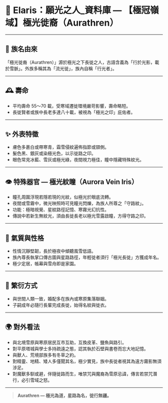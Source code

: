 
# 📜 Elaris：願光之人_資料庫 — 【極冠嶺域】極光徙裔（Aurathren）

---

## 👑 族名由來
「極光徙裔（Aurathren）」源於極光之下長徙之人，古語含義為「行於光影，載於雪脈」。外族多稱其為「流光徙」，族內自稱「行光者」。

---

## 🕰️ 壽命
- 平均壽命 55～70 載，受寒域遷徙環境嚴苛影響，壽命略短。
- 長徙賢者或族中長老多達八十載，被視為「極光之印」庇佑者。

---

## ✨ 外表特徵
- 膚色多蒼白或帶寒青，霜雪侵紋遍佈指節或頸側。
- 髮色黑、銀灰或染極光色，以示徙路之印。
- 眼色常見冰藍、雪灰或極光綠，夜間視力極佳，瞳中隱藏特殊紋光。

---

## 👁️ 特殊器官 — 極光紋瞳（Aurora Vein Iris）
- 瞳孔周圍浮現若隱若現的光紋，似極光於眼底流轉。
- 夜間或雪霧中，微光映照時可見瞳光閃爍，為族人所尊之「守路紋」。
- 功能：極暗視覺、星紋路徑記憶、寒霧光幻抗性。
- 傳說中若新生無紋光，須由長徙長老以極光雪露啟瞳，方得守路之印。

---

## 🌙 氣質與性格
- 性情沉靜堅韌，長於極夜中傾聽風雪低語。
- 族內尊長執掌口傳古圖與星路路徑，年輕徙者須行「極光長徙」方獲成年名。
- 極少定居，帳幕與雪舟即是家園。

---

## 🔗 繁衍方式
- 與世間人類一致，婚配多在族內或寒原集落聯姻。
- 子嗣成年必隨行長輩完成長徙，始得名紋與徙衣。

---

## 🌍 對外看法
- 與北境雪原與寒原居民互市互助，互換皮革、鹽魚與路引。
- 對平原塔城與學士多持疏遠之態，認其執於石壁與書卷而忘大地記憶。
- 與獸人、荒境部族多有冬草之約。
- 對精靈、地精、矮人多僅聞其名，極少實見，族中長徙者視其為遠方霧影無須涉足。
- 對魔獸多馴或避，伴隨徙路而生，唯禁咒與魔裔為雪原忌諱，傳言若禁咒潛行，必引雪域之怒。

---

> **Aurathren — 極光為道，星路為名，徙行無疆。**

